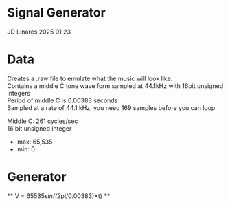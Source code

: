 # Signal Generator
JD Linares
2025 01 23

# Data
Creates a .raw file to emulate what the music will look like.  
Contains a middle C tone wave form sampled at 44.1kHz with 16bit unsigned integers  
Period of middle C is 0.00383 seconds  
Sampled at a rate of 44.1 kHz, you need 169 samples before you can loop  

Middle C: 261 cycles/sec  
16 bit unsigned integer   
- max: 65,535 
- min: 0

# Generator
** V = 65535*sin((2*pi/0.00383)*t) **




